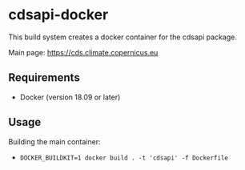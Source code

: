 # cdsapi-docker

This build system creates a docker container for the cdsapi package.

Main page: https://cds.climate.copernicus.eu

## Requirements

* Docker (version 18.09 or later)

## Usage

Building the main container:
* `DOCKER_BUILDKIT=1 docker build . -t 'cdsapi' -f Dockerfile`
